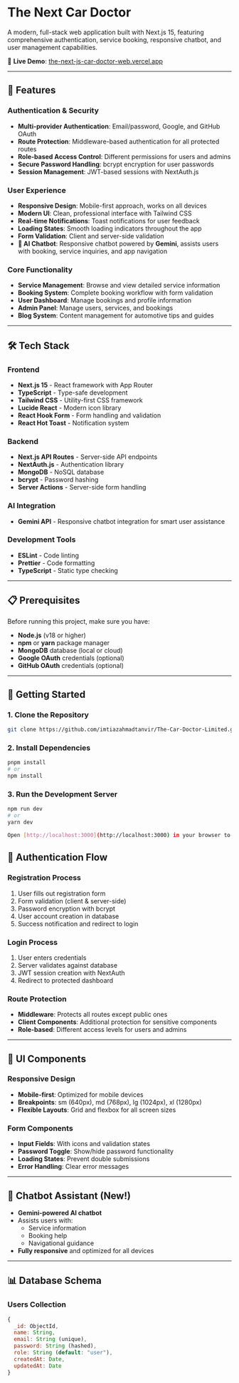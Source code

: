 # The Next Car Doctor

A modern, full-stack web application built with Next.js 15, featuring comprehensive authentication, service booking, responsive chatbot, and user management capabilities.

🔗 **Live Demo**: [the-next-js-car-doctor-web.vercel.app](https://the-next-js-car-doctor-web.vercel.app)

---

## 🚀 Features

### Authentication & Security
- **Multi-provider Authentication**: Email/password, Google, and GitHub OAuth
- **Route Protection**: Middleware-based authentication for all protected routes
- **Role-based Access Control**: Different permissions for users and admins
- **Secure Password Handling**: bcrypt encryption for user passwords
- **Session Management**: JWT-based sessions with NextAuth.js

### User Experience
- **Responsive Design**: Mobile-first approach, works on all devices
- **Modern UI**: Clean, professional interface with Tailwind CSS
- **Real-time Notifications**: Toast notifications for user feedback
- **Loading States**: Smooth loading indicators throughout the app
- **Form Validation**: Client and server-side validation
- **💬 AI Chatbot**: Responsive chatbot powered by **Gemini**, assists users with booking, service inquiries, and app navigation

### Core Functionality
- **Service Management**: Browse and view detailed service information
- **Booking System**: Complete booking workflow with form validation
- **User Dashboard**: Manage bookings and profile information
- **Admin Panel**: Manage users, services, and bookings
- **Blog System**: Content management for automotive tips and guides

---

## 🛠️ Tech Stack

### Frontend
- **Next.js 15** - React framework with App Router
- **TypeScript** - Type-safe development
- **Tailwind CSS** - Utility-first CSS framework
- **Lucide React** - Modern icon library
- **React Hook Form** - Form handling and validation
- **React Hot Toast** - Notification system

### Backend
- **Next.js API Routes** - Server-side API endpoints
- **NextAuth.js** - Authentication library
- **MongoDB** - NoSQL database
- **bcrypt** - Password hashing
- **Server Actions** - Server-side form handling

### AI Integration
- **Gemini API** - Responsive chatbot integration for smart user assistance

### Development Tools
- **ESLint** - Code linting
- **Prettier** - Code formatting
- **TypeScript** - Static type checking

---

## 📋 Prerequisites

Before running this project, make sure you have:

- **Node.js** (v18 or higher)
- **npm** or **yarn** package manager
- **MongoDB** database (local or cloud)
- **Google OAuth** credentials (optional)
- **GitHub OAuth** credentials (optional)

---

## 🚀 Getting Started

### 1. Clone the Repository

```bash
git clone https://github.com/imtiazahmadtanvir/The-Car-Doctor-Limited.git
```
### 2.  Install Dependencies
```bash
pnpm install
# or
npm install
```
### 3.  Run the Development Server
```bash
npm run dev
# or
yarn dev
```
```bash
Open [http://localhost:3000](http://localhost:3000) in your browser to see the app in action.
```

## 🔐 Authentication Flow

### Registration Process
1. User fills out registration form  
2. Form validation (client & server-side)  
3. Password encryption with bcrypt  
4. User account creation in database  
5. Success notification and redirect to login  

### Login Process
1. User enters credentials  
2. Server validates against database  
3. JWT session creation with NextAuth  
4. Redirect to protected dashboard  

### Route Protection
- **Middleware**: Protects all routes except public ones  
- **Client Components**: Additional protection for sensitive components  
- **Role-based**: Different access levels for users and admins  

---

## 🎨 UI Components

### Responsive Design
- **Mobile-first**: Optimized for mobile devices  
- **Breakpoints**: sm (640px), md (768px), lg (1024px), xl (1280px)  
- **Flexible Layouts**: Grid and flexbox for all screen sizes  

### Form Components
- **Input Fields**: With icons and validation states  
- **Password Toggle**: Show/hide password functionality  
- **Loading States**: Prevent double submissions  
- **Error Handling**: Clear error messages  

---

## 💬 Chatbot Assistant (New!)
- **Gemini-powered AI chatbot**
- Assists users with:
  - Service information
  - Booking help
  - Navigational guidance
- **Fully responsive** and optimized for all devices

---

## 📊 Database Schema

### Users Collection

```js
{
  _id: ObjectId,
  name: String,
  email: String (unique),
  password: String (hashed),
  role: String (default: "user"),
  createdAt: Date,
  updatedAt: Date
}
